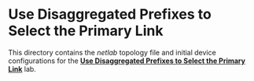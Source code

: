 # Use Disaggregated Prefixes to Select the Primary Link

This directory contains the *netlab* topology file and initial device configurations for the **[Use Disaggregated Prefixes to Select the Primary Link](https://bgplabs.net/policy/b-disaggregate)** lab.
